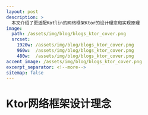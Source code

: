 ```yaml
---
layout: post
description: > 
  本文介绍了更适配Kotlin的网络框架Ktor的设计理念和实现原理
image: 
  path: /assets/img/blog/blogs_ktor_cover.png
  srcset: 
    1920w: /assets/img/blog/blogs_ktor_cover.png
    960w:  /assets/img/blog/blogs_ktor_cover.png
    480w:  /assets/img/blog/blogs_ktor_cover.png
accent_image: /assets/img/blog/blogs_ktor_cover.png
excerpt_separator: <!--more-->
sitemap: false
---
```

# Ktor网络框架设计理念

